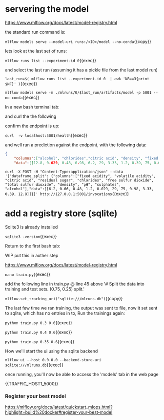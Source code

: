 
# servering the model

https://www.mlflow.org/docs/latest/model-registry.html

the standard run command is:

`mlflow models serve --model-uri runs:/<ID>/model --no-conda`{{copy}}

lets look at the last set of runs:


`mlflow runs list --experiment-id 0`{{exec}}

and select the last run (assuming it has a pickle file from the last model run)

`last_run=$( mlflow runs list --experiment-id 0  | awk 'NR==3{print $NF}' )`{{exec}}

`mlflow models serve -m ./mlruns/0/$last_run/artifacts/model -p 5001 --no-conda`{{exec}}

In a new bash terminal tab:

and curl the the following

confirm the endpoint is up:

`curl  -v localhost:5001/health`{{exec}}

and well run a prediction against the endpoint, with the following data:

```json
{
    "columns":["alcohol", "chlorides","citric acid", "density", "fixed acidity", "free sulfur dioxide", "pH", "residual sugar", "sulphates", "total sulfur dioxide", "volatile acidity"],
    "data":[[12.8, 0.029, 0.48, 0.98, 6.2, 29, 3.33, 1.2, 0.39, 75, 0.66]]
```


`curl -X POST -H "Content-Type:application/json" --data '{"dataframe_split": {"columns":["fixed acidity", "volatile acidity", "citric acid", "residual sugar", "chlorides", "free sulfur dioxide", "total sulfur dioxide", "density", "pH", "sulphates", "alcohol"],"data":[[6.2, 0.66, 0.48, 1.2, 0.029, 29, 75, 0.98, 3.33, 0.39, 12.8]]}}' http://127.0.0.1:5001/invocations`{{exec}}


# add a  registry store (sqlite)

Sqlite3 is already installed

`sqlite3 -version`{{exec}}

Return to the first bash tab:

WIP put this in aother step

https://www.mlflow.org/docs/latest/model-registry.html

`nano train.py`{{exec}}

add the following line in train.py @ line 45 above '# Split the data into training and test sets. (0.75, 0.25) split.'

`mlflow.set_tracking_uri("sqlite:///mlruns.db")`{{copy}}

The last few time we ran training, the output was sent to file, now it set sent to sqlite, which has no entries in to, Run the trainings again:



`python train.py 0.3 0.6`{{exec}}

`python train.py 0.4 0.6`{{exec}}

`python train.py 0.35 0.6`{{exec}}


How we'll start the ui using the sqlite backend

`mlflow ui --host 0.0.0.0 --backend-store-uri sqlite:///mlruns.db`{{exec}}

once running, you'll now be able to access the 'models' tab in the web page

{{TRAFFIC_HOST1_5000}}

### Register your best model

https://mlflow.org/docs/latest/quickstart_mlops.html?highlight=build%20docker#register-your-best-model


